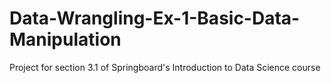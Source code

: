 # Data-Wrangling-Ex-1-Basic-Data-Manipulation
Project for section 3.1 of Springboard's Introduction to Data Science course
